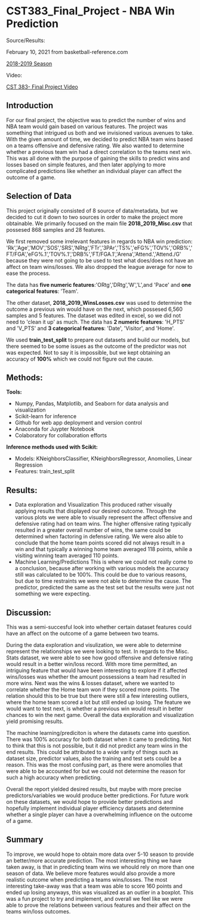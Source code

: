 # CST383_Final_Project - NBA Win Prediction

Source/Results:

February 10, 2021 from basketball-reference.com

[2018-2019 Season](https://www.basketball-reference.com/leagues/NBA_2019.html)

Video: 

[CST 383- Final Project Video](link)


## Introduction
For our final project, the objective was to predict the number of wins and NBA team would gain based on various features. The project was something that intrigued us both and we invisioned various avenues to take. With the given amount of time, we decided to predict NBA team wins based on a teams offensive and defensive rating. We also wanted to determine whether a previous team win had a direct correlation to the teams next win. This was all done with the purpose of gaining the skills to predict wins and losses based on simple features, and then later applying to more complicated predictions like whether an individual player can affect the outcome of a game.


## Selection of Data

This project originally consisted of 8 source of data/metadata, but we decided to cut it down to two sources in order to make the project more obtainable. We primarily focused on the main file **2018_2019_Misc.csv** that possesed 868 samples and 28 features.

We first removed some irrelevant features in regards to NBA win prediction: 'Rk','Age','MOV','SOS','SRS','NRtg','FTr','3PAr','TS%','eFG%','TOV%','ORB%','FT/FGA','eFG%.1','TOV%.1','DRB%','FT/FGA.1','Arena','Attend.','Attend./G'
because they were not going to be used to test what does/does not have an affect on team wins/losses. We also dropped the league average for now to ease the process.

The data has **five numeric features**:'ORtg','DRtg','W','L',and 'Pace' and **one categorical features**: 'Team'.

The other dataset, **2018_2019_WinsLosses.csv** was used to determine the outcome a previous win would have on the next, which possesed 6,560 samples and 5 features. The dataset was edited in excel, so we did not need to 'clean it up' as much. The data has **2 numeric features**: 'H_PTS' and 'V_PTS' and **3 categorical features**: 'Date', 'Visitor', and 'Home'.

We used **train_test_split** to prepare out datasets and build our models, but there seemed to be some issues as the outcome of the predictor was not was expected. Not to say it is impossible, but we kept obtaining an accuracy of **100%** which we could not figure out the cause.

## Methods:

**Tools:**

- Numpy, Pandas, Matplotlib, and Seaborn for data analysis and visualization
- Scikit-learn for inference
- Github for web app deployment and version control
- Anaconda for Juypter Notebook
- Colaboratory for collaboration efforts

**Inference methods used with Scikit:**

- Models: KNeighborsClassifier, KNeighborsRegressor, Anomolies, Linear Regression
- Features: train_test_split

## Results:
- Data exploration and Visualization
This produced rather visually applying results that displayed our desired outcome. Through the various plots we were able to visually represent the affect offensive and defensive rating had on team wins. The higher offensive rating typically resulted in a greater overall number of wins, the same could be determined when factoring in defensive rating. We were also able to conclude that the home team points scored did not always result in a win and that typically a winning home team averaged 118 points, while a visiting winning team averaged 110 points.
- Machine Learning/Predictions
This is where we could not really come to a conclusion, because after working with various models the accuracy still was calculated to be 100%. This could be due to various reasons, but due to time restraints we were not able to determine the cause. The predictor, predicted the same as the test set but the results were just not something we were expecting.

## Discussion:

This was a semi-succesful look into whether certain dataset features could have an affect on the outcome of a game between two teams.

During the data exploration and visulization, we were able to determine represent the relationships we were looking to test. In regards to the Misc. Stats dataset, we were able to see how good offensive and defensive rating would result in a better win/loss record. With more time permitted, an intriguing feature that would have been interesting to explore if it affected wins/losses was whether the amount possessions a team had resulted in more wins. Next was the wins & losses dataset, where we wanted to correlate whether the Home team won if they scored more points. The relation should this to be true but there were still a few interesting outliers, where the home team scored a lot but still ended up losing. The feature we would want to test next, is whether a previous win would result in better chances to win the next game. Overall the data exploration and visualization yield promising results.

The machine learning/prediciton is where the datasets came into question. There was 100% accuracy for both dataset when it came to predicting. Not to think that this is not possible, but it did not predict any team wins in the end results. This could be attributed to a wide varity of things such as dataset size, predictor values, also the training and test sets could be a reason. This was the most confusing part, as there were anomolies that were able to be accounted for but we could not determine the reason for such a high accuracy when predicting.

Overall the report yielded desired results, but maybe with more precise predictors/variables we would produce better predictions. For future work on these datasets, we would hope to provide better predictions and hopefully implement individual player efficiency datasets and determine whether a single player can have a overwhelming influence on the outcome of a game.

## Summary
To improve, we would hope to obtain more data over 5-10 season to provide an better/more accurate prediction. The most interesting thing we have taken away, is that in predicting team wins we whould rely on more than one season of data. We believe more features would also provide a more realistic outcome when predicting a teams wins/losses. The most interesting take-away was that a team was able to score 160 points and ended up losing anyways, this was visualized as an outlier in a boxplot. This was a fun project to try and implement, and overall we feel like we were able to prove the relations between various features and their affect on the teams win/loss outcomes. 
